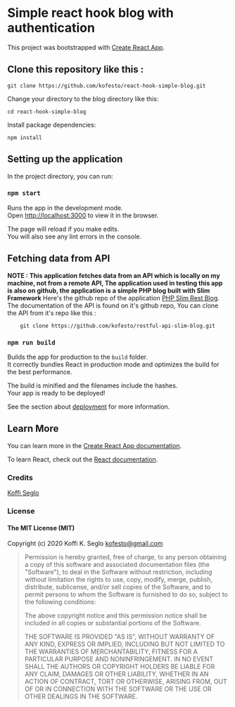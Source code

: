 # Simple react hook blog with authentication 
This project was bootstrapped with [Create React App](https://github.com/facebook/create-react-app).
## Clone this repository like this :

```
git clone https://github.com/kofesto/react-hook-simple-blog.git 
```
Change your directory to the blog directory like this:
```
cd react-hook-simple-blog
```

Install package dependencies:
```
npm install 
```


## Setting up the application

In the project directory, you can run:

### `npm start`

Runs the app in the development mode.<br />
Open [http://localhost:3000](http://localhost:3000) to view it in the browser.

The page will reload if you make edits.<br />
You will also see any lint errors in the console.

## Fetching data from API 
**NOTE : This application fetches data from an API which is locally on my machine, not from a remote API, The application used in testing this app is also on github, the application is a simple PHP blog built with Slim Framework**
Here's the github repo of the application 
[PHP Slim Rest Blog](https://github.com/kofesto/restful-api-slim-blog).
The documentation of the API is found on it's github repo, 
You can clone the API from it's repo like this :
```
    git clone https://github.com/kofesto/restful-api-slim-blog.git
```

### `npm run build`

Builds the app for production to the `build` folder.<br />
It correctly bundles React in production mode and optimizes the build for the best performance.

The build is minified and the filenames include the hashes.<br />
Your app is ready to be deployed!

See the section about [deployment](https://facebook.github.io/create-react-app/docs/deployment) for more information.


## Learn More

You can learn more in the [Create React App documentation](https://facebook.github.io/create-react-app/docs/getting-started).

To learn React, check out the [React documentation](https://reactjs.org/).


### Credits

[Koffi Seglo](https://linkedin.com/in/kofesto)

### License

#### The MIT License (MIT)

Copyright (c) 2020 Koffi K. Seglo <kofesto@gmail.com>

> Permission is hereby granted, free of charge, to any person obtaining a copy
> of this software and associated documentation files (the "Software"), to deal
> in the Software without restriction, including without limitation the rights
> to use, copy, modify, merge, publish, distribute, sublicense, and/or sell
> copies of the Software, and to permit persons to whom the Software is
> furnished to do so, subject to the following conditions:
>
> The above copyright notice and this permission notice shall be included in
> all copies or substantial portions of the Software.
>
> THE SOFTWARE IS PROVIDED "AS IS", WITHOUT WARRANTY OF ANY KIND, EXPRESS OR
> IMPLIED, INCLUDING BUT NOT LIMITED TO THE WARRANTIES OF MERCHANTABILITY,
> FITNESS FOR A PARTICULAR PURPOSE AND NONINFRINGEMENT. IN NO EVENT SHALL THE
> AUTHORS OR COPYRIGHT HOLDERS BE LIABLE FOR ANY CLAIM, DAMAGES OR OTHER
> LIABILITY, WHETHER IN AN ACTION OF CONTRACT, TORT OR OTHERWISE, ARISING FROM,
> OUT OF OR IN CONNECTION WITH THE SOFTWARE OR THE USE OR OTHER DEALINGS IN
> THE SOFTWARE.
